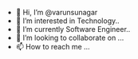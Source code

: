 - 👋 Hi, I’m @varunsunagar
- 👀 I’m interested in Technology..
- 🌱 I’m currently Software Engineer..
- 💞️ I’m looking to collaborate on ...
- 📫 How to reach me ...

<!---
varunsunagar/varunsunagar is a ✨ special ✨ repository because its `README.md` (this file) appears on your GitHub profile.
You can click the Preview link to take a look at your changes.
--->
